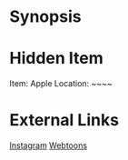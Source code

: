 # Synopsis


# Hidden Item
Item: Apple
Location: ~~~~

# External Links
[Instagram](https://www.instagram.com/p/B5jYtYcgFID/)
[Webtoons]()